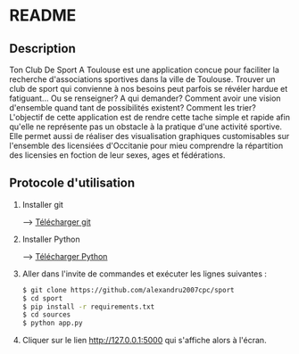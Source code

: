# README
## Description
Ton Club De Sport A Toulouse est une application concue pour faciliter la recherche d'associations sportives dans la ville de Toulouse. Trouver un club de sport qui convienne à nos besoins peut parfois se révéler hardue et fatiguant... Ou se renseigner? A qui demander? Comment avoir une vision d'ensemble quand tant de possibilités existent? Comment les trier? 
L'objectif de cette application est de rendre cette tache simple et rapide afin qu'elle ne représente pas un obstacle à la pratique d'une activité sportive. Elle permet aussi de réaliser des visualisation graphiques customisables sur l'ensemble des licensiées d'Occitanie pour mieu comprendre la répartition des licensies en foction de leur sexes, ages et fédérations.

## Protocole d'utilisation

1) Installer git
   
   --> [Télécharger git](https://git-scm.com/downloads)

2) Installer Python
   
   --> [Télécharger Python](https://www.python.org/downloads/)
     
3) Aller dans l'invite de commandes et exécuter les lignes suivantes :

     ```bash
     $ git clone https://github.com/alexandru2007cpc/sport
     $ cd sport
     $ pip install -r requirements.txt
     $ cd sources
     $ python app.py
     
4) Cliquer sur le lien http://127.0.0.1:5000 qui s'affiche alors à l'écran.









